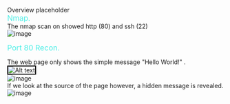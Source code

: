 Overview placeholder  
<span style="font-size: 13pt; color: #4EEEE6;">Nmap.</span>  
The nmap scan on showed http (80) and ssh (22)  
![image](https://user-images.githubusercontent.com/96850362/230301039-3d359d04-42aa-4194-9a7d-1b8d48d676d8.png)  
  
<span style="font-size: 13pt; color: #4EEEE6;">Port 80 Recon.</span>  

The web page only shows the simple message "Hello World!" .  
<img src="https://user-images.githubusercontent.com/96850362/230306767-c0910d88-e6a4-4d41-8df9-19aa5a31a4d7.png" alt="Alt text" style="border: 2px solid black;">  
![image](https://user-images.githubusercontent.com/96850362/230306767-c0910d88-e6a4-4d41-8df9-19aa5a31a4d7.png)      
If we look at the source of the page however, a hidden message is revealed.  
![image](https://user-images.githubusercontent.com/96850362/230306451-2df8ffe4-deec-4da7-ab44-e22e4701fa03.png)  


